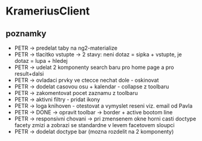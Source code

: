 # KrameriusClient

## poznamky
- PETR -> predelat taby na ng2-materialize
- PETR -> tlacitko vstupte -> 2 stavy: neni dotaz = sipka + vstupte, je dotaz = lupa + hledej
- PETR -> udelat 2 komponenty search baru pro home page a pro result+dalsi
- PETR -> ovladaci prvky ve ctecce nechat dole - oskinovat
- PETR -> dodelat casovou osu + kalendar - collapse z toolbaru
- PETR -> zakomentovat pocet zaznamu z toolbaru
- PETR -> aktivni filtry - pridat ikony
- PETR -> loga knihoven - otestovat a vymyslet reseni viz. email od Pavla
- PETR -> DONE -> opravit toolbar -> border + active bootom line
- PETR -> responsivni chovani -> pri zmensenem okne horni casti doctype facety zmizi a zobrazi se standardne v levem facetovem sloupci
- PETR -> dodelat doctype bar (mozna rozdelit na 2 komponenty)
